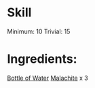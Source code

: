 <!-- TITLE: Malachite Potion -->
<!-- SUBTITLE: A potion made from malachite infused in water -->

# Skill
Minimum: 10
Trivial: 15
# Ingredients:
[Bottle of Water](bottle-of-water)
[Malachite](malachite) x 3